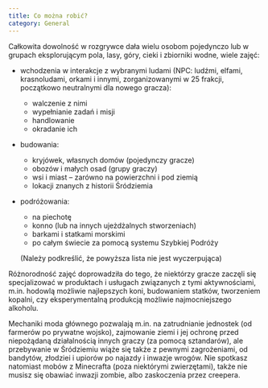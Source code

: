 ```yaml
---
title: Co można robić?
category: General
---
```


Całkowita dowolność w rozgrywce dała wielu osobom pojedynczo lub w grupach eksplorującym pola, lasy, góry, cieki i zbiorniki wodne, wiele zajęć:

- wchodzenia w interakcje z wybranymi ludami (NPC: ludźmi, elfami, krasnoludami, orkami i innymi, zorganizowanymi w 25 frakcji, początkowo neutralnymi dla nowego gracza):

  - walczenie z nimi
  - wypełnianie zadań i misji
  - handlowanie
  - okradanie ich

- budowania:

  - kryjówek, własnych domów (pojedynczy gracze)
  - obozów i małych osad (grupy graczy)
  - wsi i miast – zarówno na powierzchni i pod ziemią
  - lokacji znanych z historii Śródziemia

- podróżowania:

  - na piechotę
  - konno (lub na innych ujeżdżalnych stworzeniach)
  - barkami i statkami morskimi
  - po całym świecie za pomocą systemu Szybkiej Podróży

  (Należy podkreślić, że powyższa lista nie jest wyczerpująca)

Różnorodność zajęć doprowadziła do tego, że niektórzy gracze zaczęli się specjalizować w produktach i usługach związanych z tymi aktywnościami, m.in. hodowlą możliwie najlepszych koni, budowaniem statków, tworzeniem kopalni, czy eksperymentalną produkcją możliwie najmocniejszego alkoholu.

Mechaniki moda głównego pozwalają m.in. na zatrudnianie jednostek (od farmerów po prywatne wojsko), zajmowanie ziemi i jej ochronę przed niepożądaną działalnością innych graczy (za pomocą sztandarów), ale przebywanie w Śródziemiu wiąże się także z pewnymi zagrożeniami, od bandytów, złodziei i upiorów po najazdy i inwazje wrogów. Nie spotkasz natomiast mobów z Minecrafta (poza niektórymi zwierzętami), także nie musisz się obawiać inwazji zombie, albo zaskoczenia przez creepera.
